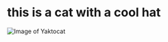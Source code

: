 # this is a cat with a cool hat
![Image of Yaktocat](https://octodex.github.com/images/yaktocat.png)

